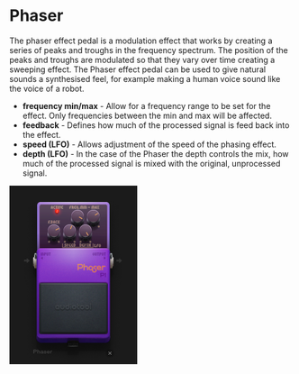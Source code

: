 # Phaser

The phaser effect pedal is a modulation effect that works by creating a
series of peaks and troughs in the frequency spectrum. The position of
the peaks and troughs are modulated so that they vary over time creating
a sweeping effect. The Phaser effect pedal can be used to give natural
sounds a synthesised feel, for example making a human voice sound like
the voice of a robot.

  - **frequency min/max** - Allow for a frequency range to be set for
    the effect. Only frequencies between the min and max will be
    affected.
  - **feedback** - Defines how much of the processed signal is feed back
    into the effect.
  - **speed (LFO)** - Allows adjustment of the speed of the phasing
    effect.
  - **depth (LFO)** - In the case of the Phaser the depth controls the
    mix, how much of the processed signal is mixed with the original,
    unprocessed signal.

![/images/phaser.png](/images/phaser.png
"/images/phaser.png")
